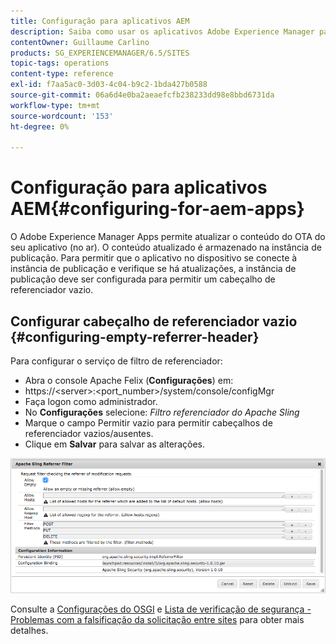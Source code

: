 ```yaml
---
title: Configuração para aplicativos AEM
description: Saiba como usar os aplicativos Adobe Experience Manager para atualizar o conteúdo do OTA do seu aplicativo (no ar).
contentOwner: Guillaume Carlino
products: SG_EXPERIENCEMANAGER/6.5/SITES
topic-tags: operations
content-type: reference
exl-id: f7aa5ac0-3d03-4c04-b9c2-1bda427b0588
source-git-commit: 06a6d4e0ba2aeaefcfb238233dd98e8bbd6731da
workflow-type: tm+mt
source-wordcount: '153'
ht-degree: 0%

---
```


# Configuração para aplicativos AEM{#configuring-for-aem-apps}

O Adobe Experience Manager Apps permite atualizar o conteúdo do OTA do seu aplicativo (no ar). O conteúdo atualizado é armazenado na instância de publicação. Para permitir que o aplicativo no dispositivo se conecte à instância de publicação e verifique se há atualizações, a instância de publicação deve ser configurada para permitir um cabeçalho de referenciador vazio.

## Configurar cabeçalho de referenciador vazio {#configuring-empty-referrer-header}

Para configurar o serviço de filtro de referenciador:

* Abra o console Apache Felix (**Configurações**) em:
* https://&lt;server>:&lt;port_number>/system/console/configMgr
* Faça logon como administrador.
* No **Configurações** selecione: *Filtro referenciador do Apache Sling*
* Marque o campo Permitir vazio para permitir cabeçalhos de referenciador vazios/ausentes.
* Clique em **Salvar** para salvar as alterações.

![chlimage_1-58](assets/chlimage_1-58a.png)

Consulte a [Configurações do OSGI](/help/sites-deploying/osgi-configuration-settings.md) e [Lista de verificação de segurança - Problemas com a falsificação da solicitação entre sites](/help/sites-administering/security-checklist.md#protect-against-cross-site-request-forgery) para obter mais detalhes.
